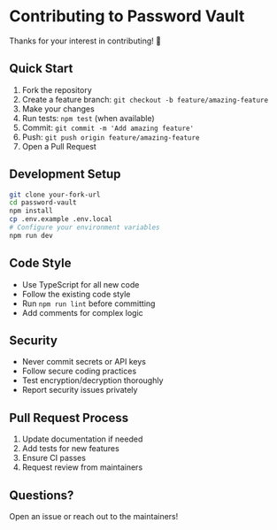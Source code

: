 # Contributing to Password Vault

Thanks for your interest in contributing! 🎉

## Quick Start

1. Fork the repository
2. Create a feature branch: `git checkout -b feature/amazing-feature`
3. Make your changes
4. Run tests: `npm test` (when available)
5. Commit: `git commit -m 'Add amazing feature'`
6. Push: `git push origin feature/amazing-feature`
7. Open a Pull Request

## Development Setup

```bash
git clone your-fork-url
cd password-vault
npm install
cp .env.example .env.local
# Configure your environment variables
npm run dev
```

## Code Style

- Use TypeScript for all new code
- Follow the existing code style
- Run `npm run lint` before committing
- Add comments for complex logic

## Security

- Never commit secrets or API keys
- Follow secure coding practices
- Test encryption/decryption thoroughly
- Report security issues privately

## Pull Request Process

1. Update documentation if needed
2. Add tests for new features
3. Ensure CI passes
4. Request review from maintainers

## Questions?

Open an issue or reach out to the maintainers!